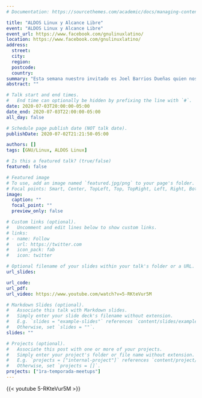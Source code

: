 ```yaml
---
# Documentation: https://sourcethemes.com/academic/docs/managing-content/

title: "ALDOS Linux y Alcance Libre"
event: "ALDOS Linux y Alcance Libre"
event_url: https://www.facebook.com/gnulinuxlatino/
location: https://www.facebook.com/gnulinuxlatino/
address:
  street:
  city:
  region:
  postcode:
  country:
summary: "Esta semana nuestro invitado es Joel Barrios Dueñas quien nos platicará de ALDOS y la comunidad de Alcance Libre que durante más de 17 años."
abstract: ""

# Talk start and end times.
#   End time can optionally be hidden by prefixing the line with `#`.
date: 2020-07-03T20:00:00-05:00
date_end: 2020-07-03T22:00:00-05:00
all_day: false

# Schedule page publish date (NOT talk date).
publishDate: 2020-07-02T21:21:50-05:00

authors: []
tags: [GNU/Linux, ALDOS Linux]

# Is this a featured talk? (true/false)
featured: false

# Featured image
# To use, add an image named `featured.jpg/png` to your page's folder.
# Focal points: Smart, Center, TopLeft, Top, TopRight, Left, Right, BottomLeft, Bottom, BottomRight.
image:
  caption: ""
  focal_point: ""
  preview_only: false

# Custom links (optional).
#   Uncomment and edit lines below to show custom links.
# links:
# - name: Follow
#   url: https://twitter.com
#   icon_pack: fab
#   icon: twitter

# Optional filename of your slides within your talk's folder or a URL.
url_slides:

url_code:
url_pdf:
url_video: https://www.youtube.com/watch?v=5-RKteVur5M

# Markdown Slides (optional).
#   Associate this talk with Markdown slides.
#   Simply enter your slide deck's filename without extension.
#   E.g. `slides = "example-slides"` references `content/slides/example-slides.md`.
#   Otherwise, set `slides = ""`.
slides: ""

# Projects (optional).
#   Associate this post with one or more of your projects.
#   Simply enter your project's folder or file name without extension.
#   E.g. `projects = ["internal-project"]` references `content/project/deep-learning/index.md`.
#   Otherwise, set `projects = []`.
projects: ["1ra-temporada-meetups"]
---
```


{{< youtube 5-RKteVur5M >}}
